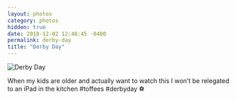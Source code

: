 ```yaml
---
layout: photos
category: photos
hidden: true
date: 2018-12-02 12:48:45 -0400
permalink: derby-day
title: "Derby Day"
---
```


![Derby Day](http://jonkit.ca/cdn/photos/2018-12-02-derby-day.jpeg)

When my kids are older and actually want to watch this I won’t be relegated to an iPad in the kitchen #toffees #derbyday ⚽️